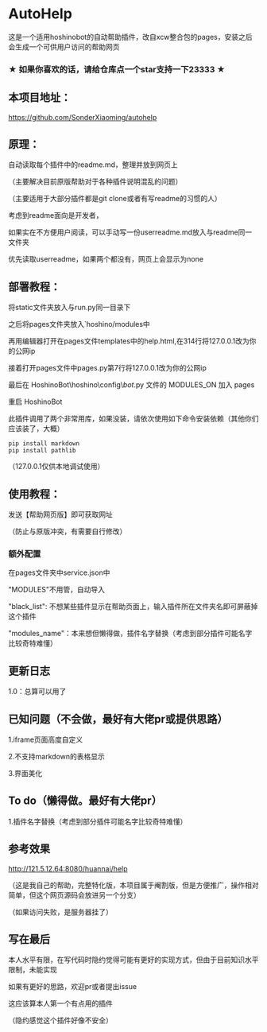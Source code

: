 # AutoHelp

这是一个适用hoshinobot的自动帮助插件，改自xcw整合包的pages，安装之后会生成一个可供用户访问的帮助网页

### ★ 如果你喜欢的话，请给仓库点一个star支持一下23333 ★

## 本项目地址：

https://github.com/SonderXiaoming/autohelp

## 原理：

自动读取每个插件中的readme.md，整理并放到网页上

（主要解决目前原版帮助对于各种插件说明混乱的问题）

（主要适用于大部分插件都是git clone或者有写readme的习惯的人）

考虑到readme面向是开发者，

如果实在不方便用户阅读，可以手动写一份userreadme.md放入与readme同一文件夹

优先读取userreadme，如果两个都没有，网页上会显示为none

## 部署教程：

 将static文件夹放入与run.py同一目录下

之后将pages文件夹放入`hoshino/modules中

再用编辑器打开在pages文件templates中的help.html,在314行将127.0.0.1改为你的公网ip

接着打开pages文件中pages.py第7行将127.0.0.1改为你的公网ip

最后在 HoshinoBot\hoshino\config\\_*bot*_.py 文件的 MODULES_ON 加入 pages

重启 HoshinoBot

此插件调用了两个非常用库，如果没装，请依次使用如下命令安装依赖（其他你们应该装了，大概）

```
pip install markdown
pip install pathlib
```

（127.0.0.1仅供本地调试使用）

## 使用教程：

发送【帮助网页版】即可获取网址

（防止与原版冲突，有需要自行修改）

### 额外配置

在pages文件夹中service.json中

"MODULES"不用管，自动导入

"black_list":	不想某些插件显示在帮助页面上，输入插件所在文件夹名即可屏蔽掉这个插件

"modules_name"：本来想但懒得做，插件名字替换（考虑到部分插件可能名字比较奇特难懂）

## 更新日志

1.0：总算可以用了

## 已知问题（不会做，最好有大佬pr或提供思路）

1.iframe页面高度自定义

2.不支持markdown的表格显示

3.界面美化

## To do（懒得做。最好有大佬pr）

1.插件名字替换（考虑到部分插件可能名字比较奇特难懂）

## 参考效果

http://121.5.12.64:8080/huannai/help

（这是我自己的帮助，完整特化版，本项目属于阉割版，但是方便推广，操作相对简单，但这个网页源码会放进另一个分支）

（如果访问失败，是服务器挂了）

## 写在最后

本人水平有限，在写代码时隐约觉得可能有更好的实现方式，但由于目前知识水平限制，未能实现

如果有更好的思路，欢迎pr或者提出issue

这应该算本人第一个有点用的插件

（隐约感觉这个插件好像不安全）
